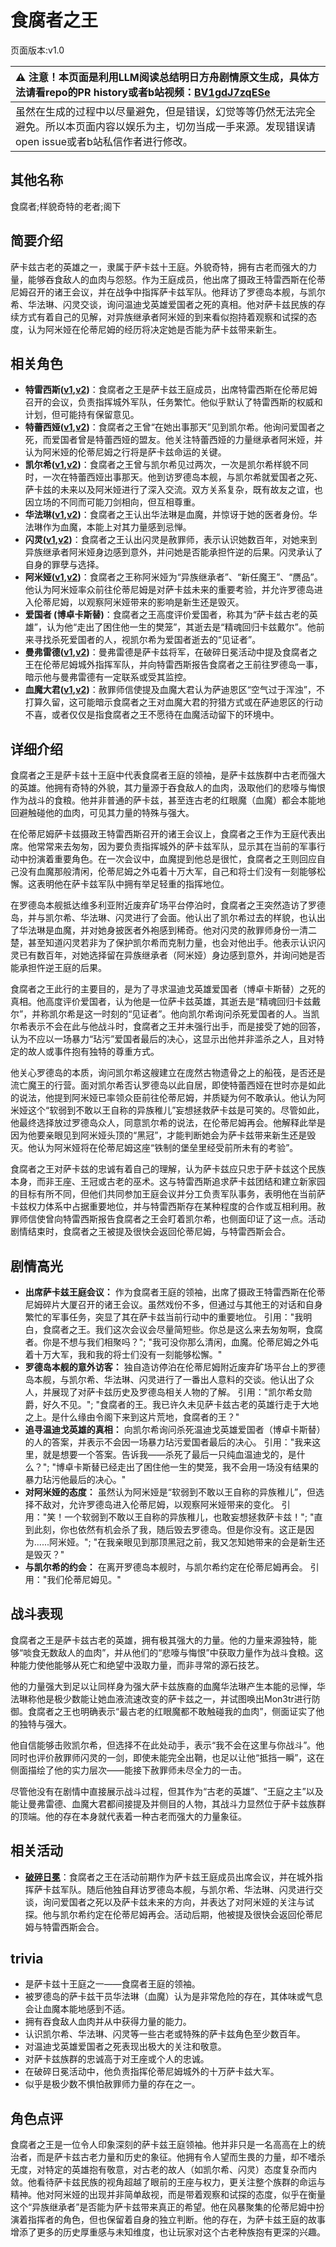 # 食腐者之王
页面版本:v1.0
 

| :warning: 注意！本页面是利用LLM阅读总结明日方舟剧情原文生成，具体方法请看repo的PR history或者b站视频：[BV1gdJ7zqESe](https://www.bilibili.com/video/BV1gdJ7zqESe/)         |
|:----------------------------|
| 虽然在生成的过程中以尽量避免，但是错误，幻觉等等仍然无法完全避免。所以本页面内容以娱乐为主，切勿当成一手来源。发现错误请open issue或者b站私信作者进行修改。|



## 其他名称
食腐者;样貌奇特的老者;阁下
## 简要介绍
萨卡兹古老的英雄之一，隶属于萨卡兹十王庭。外貌奇特，拥有古老而强大的力量，能够吞食敌人的血肉与怨怒。作为王庭成员，他出席了摄政王特雷西斯在伦蒂尼姆召开的诸王会议，并在战争中指挥萨卡兹军队。他拜访了罗德岛本舰，与凯尔希、华法琳、闪灵交谈，询问温迪戈英雄爱国者之死的真相。他对萨卡兹民族的存续方式有着自己的见解，对异族继承者阿米娅的到来看似抱持着观察和试探的态度，认为阿米娅在伦蒂尼姆的经历将决定她是否能为萨卡兹带来新生。
## 相关角色
-   **特雷西斯([v1](extended_char_te_lei_xi_si.md),[v2](../char_v3/extended_char_te_lei_xi_si.md))**：食腐者之王是萨卡兹王庭成员，出席特雷西斯在伦蒂尼姆召开的会议，负责指挥城外军队，任务繁忙。他似乎默认了特雷西斯的权威和计划，但可能持有保留意见。
-   **特蕾西娅([v1](extended_char_te_lei_xi_ya.md),[v2](../char_v3/extended_char_te_lei_xi_ya.md))**：食腐者之王曾“在她出事那天”见到凯尔希。他询问爱国者之死，而爱国者曾是特蕾西娅的盟友。他关注特蕾西娅的力量继承者阿米娅，并认为阿米娅的伦蒂尼姆之行将是萨卡兹命运的关键。
-   **凯尔希([v1](char_003_kalts.md),[v2](../char_v3/char_003_kalts.md))**：食腐者之王曾与凯尔希见过两次，一次是凯尔希样貌不同时，一次在特蕾西娅出事那天。他到访罗德岛本舰，与凯尔希就爱国者之死、萨卡兹的未来以及阿米娅进行了深入交流。双方关系复杂，既有故友之谊，也因立场的不同而可能刀剑相向，但互相尊重。
-   **华法琳([v1](char_171_bldsk.md),[v2](../char_v3/char_171_bldsk.md))**：食腐者之王认出华法琳是血魔，并惊讶于她的医者身份。华法琳作为血魔，本能上对其力量感到忌惮。
-   **闪灵([v1](char_147_shining.md),[v2](../char_v3/char_147_shining.md))**：食腐者之王认出闪灵是赦罪师，表示认识她数百年，对她来到异族继承者阿米娅身边感到意外，并问她是否能承担忤逆的后果。闪灵承认了自身的罪孽与选择。
-   **阿米娅([v1](char_002_amiya.md),[v2](../char_v3/char_002_amiya.md))**：食腐者之王称阿米娅为“异族继承者”、“新任魔王”、“赝品”。他认为阿米娅率众前往伦蒂尼姆是对萨卡兹未来的重要考验，并允许罗德岛进入伦蒂尼姆，以观察阿米娅带来的影响是新生还是毁灭。
-   **爱国者 (博卓卡斯替)**：食腐者之王高度评价爱国者，称其为“萨卡兹古老的英雄”，认为他“走出了困住他一生的樊笼”，其逝去是“精魂回归卡兹戴尔”。他前来寻找杀死爱国者的人，视凯尔希为爱国者逝去的“见证者”。
-   **曼弗雷德([v1](extended_char_man_fu_lei_de.md),[v2](../char_v3/extended_char_man_fu_lei_de.md))**：曼弗雷德是萨卡兹将军，在破碎日冕活动中提及食腐者之王在伦蒂尼姆城外指挥军队，并向特雷西斯报告食腐者之王前往罗德岛一事，暗示他与曼弗雷德有一定联系或受其监控。
-   **血魔大君([v1](extended_char_xue_mo_da_jun.md),[v2](../char_v3/extended_char_xue_mo_da_jun.md))**：赦罪师信使提及血魔大君认为萨迪恩区“空气过于浑浊”，不打算久留，这可能暗示食腐者之王对血魔大君的狩猎方式或在萨迪恩区的行动不喜，或者仅仅是指食腐者之王不愿待在血魔活动留下的环境中。
## 详细介绍
食腐者之王是萨卡兹十王庭中代表食腐者王庭的领袖，是萨卡兹族群中古老而强大的英雄。他拥有奇特的外貌，其力量源于吞食敌人的血肉，汲取他们的悲嚎与悔恨作为战斗的食粮。他并非普通的萨卡兹，甚至连古老的红眼魔（血魔）都会本能地回避触碰他的血肉，可见其力量的特殊与强大。

在伦蒂尼姆萨卡兹摄政王特雷西斯召开的诸王会议上，食腐者之王作为王庭代表出席。他常常来去匆匆，因为要负责指挥城外的萨卡兹军队，显示其在当前的军事行动中扮演着重要角色。在一次会议中，血魔提到他总是很忙，食腐者之王则回应自己没有血魔那般清闲，伦蒂尼姆之外屯着十万大军，自己和将士们没有一刻能够松懈。这表明他在萨卡兹军队中拥有举足轻重的指挥地位。

在罗德岛本舰抵达维多利亚附近废弃矿场平台停泊时，食腐者之王突然造访了罗德岛，并与凯尔希、华法琳、闪灵进行了会面。他认出了凯尔希过去的样貌，也认出了华法琳是血魔，并对她身披医者外袍感到稀奇。他对闪灵的赦罪师身份一清二楚，甚至知道闪灵若非为了保护凯尔希而克制力量，也会对他出手。他表示认识闪灵已有数百年，对她选择留在异族继承者（阿米娅）身边感到意外，并询问她是否能承担忤逆王庭的后果。

食腐者之王此行的主要目的，是为了寻求温迪戈英雄爱国者（博卓卡斯替）之死的真相。他高度评价爱国者，认为他是一位萨卡兹英雄，其逝去是“精魂回归卡兹戴尔”，并称凯尔希是这一时刻的“见证者”。他向凯尔希询问杀死爱国者的人。当凯尔希表示不会在此与他战斗时，食腐者之王并未强行出手，而是接受了她的回答，认为不应以一场暴力“玷污”爱国者最后的决心，这显示出他并非滥杀之人，且对特定的故人或事件抱有独特的尊重方式。

他关心罗德岛的本质，询问凯尔希这艘建立在庞然古物遗骨之上的船筏，是否还是流亡魔王的行营。面对凯尔希否认罗德岛以此自居，即使特蕾西娅在世时亦是如此的说法，他提到阿米娅已率领众臣前往伦蒂尼姆，并质疑为何不敢承认。他认为阿米娅这个“软弱到不敢以王自称的异族稚儿”妄想拯救萨卡兹是可笑的。尽管如此，他最终选择放过罗德岛众人，同意凯尔希的说法，在伦蒂尼姆再会。他解释此举是因为他要亲眼见到阿米娅头顶的“黑冠”，才能判断她会为萨卡兹带来新生还是毁灭。他认为阿米娅将在伦蒂尼姆这座“铁制的堡垒里经受前所未有的考验”。

食腐者之王对萨卡兹的忠诚有着自己的理解，认为萨卡兹应只忠于萨卡兹这个民族本身，而非王座、王冠或古老的巫术。这与特雷西斯追求萨卡兹团结和建立新家园的目标有所不同，但他们共同参加王庭会议并分工负责军队事务，表明他在当前萨卡兹权力体系中占据重要地位，并与特雷西斯存在某种程度的合作或互相利用。赦罪师信使曾向特雷西斯报告食腐者之王会盯着凯尔希，也侧面印证了这一点。活动剧情结束时，食腐者之王被提及很快会返回伦蒂尼姆，与特雷西斯会合。
## 剧情高光
*   **出席萨卡兹王庭会议：** 作为食腐者王庭的领袖，出席了摄政王特雷西斯在伦蒂尼姆碎片大厦召开的诸王会议。虽然戏份不多，但通过与其他王的对话和自身繁忙的军事任务，突显了其在萨卡兹当前行动中的重要地位。
    引用："我明白，食腐者之王。我们这次会议会尽量简短些。你总是这么来去匆匆啊，食腐者。你是不想与我们相聚吗？"; "我可没你那么清闲，血魔。伦蒂尼姆之外屯着十万大军，我和我的将士们没有一刻能够松懈。"
*   **罗德岛本舰的意外访客：** 独自造访停泊在伦蒂尼姆附近废弃矿场平台上的罗德岛本舰，与凯尔希、华法琳、闪灵进行了一番出人意料的交谈。他认出了众人，并展现了对萨卡兹历史及罗德岛相关人物的了解。
    引用："凯尔希女勋爵，好久不见。"; "食腐者的王。我已许久未见萨卡兹古老的英雄行走于大地之上。是什么缘由令阁下来到这片荒地，食腐者的王？"
*   **追寻温迪戈英雄的真相：** 向凯尔希询问杀死温迪戈英雄爱国者（博卓卡斯替）的人的答案，并表示不会因一场暴力玷污爱国者最后的决心。
    引用："我来这里，就是想要一个答案。告诉我——杀死了最后一只纯血温迪戈的，是什么？"; "博卓卡斯替已经走出了困住他一生的樊笼，我不会用一场没有结果的暴力玷污他最后的决心。"
*   **对阿米娅的态度：** 虽然认为阿米娅是“软弱到不敢以王自称的异族稚儿”，但选择不敌对，允许罗德岛进入伦蒂尼姆，以观察阿米娅带来的变化。
    引用："笑！一个软弱到不敢以王自称的异族稚儿，也敢妄想拯救萨卡兹！"; "直到此刻，你也依然有机会杀了我，随后毁去罗德岛。但是你没有。这正是因为......阿米娅。"; "在我亲眼见到那顶黑冠之前，我又怎知她带来的会是新生还是毁灭？"
*   **与凯尔希的约会：** 在离开罗德岛本舰时，与凯尔希约定在伦蒂尼姆再会。
    引用："我们伦蒂尼姆见。"
## 战斗表现
食腐者之王是萨卡兹古老的英雄，拥有极其强大的力量。他的力量来源独特，能够“啖食无数敌人的血肉”，并从他们的“悲嚎与悔恨”中获取力量作为战斗食粮。这种能力使他能够从死亡和绝望中汲取力量，而非寻常的源石技艺。

他的力量强大到足以让同样身为强大萨卡兹族裔的血魔华法琳产生本能的忌惮，华法琳称他是极少数能让她血液流速改变的萨卡兹之一，并试图唤出Mon3tr进行防御。食腐者之王也明确表示“最古老的红眼魔都不敢触碰我的血肉”，侧面证实了他的独特与强大。

他自信能够击败凯尔希，但选择不在此处动手，表示“我不会在这里与你战斗”。他同时也评价赦罪师闪灵的一剑，即使未能完全出鞘，也足以让他“抵挡一瞬”，这在侧面描绘了他的实力层次——能接下赦罪师未尽全力的一击。

尽管他没有在剧情中直接展示战斗过程，但其作为“古老的英雄”、“王庭之主”以及能让曼弗雷德、血魔大君都间接提及并侧目的人物，其战斗力显然位于萨卡兹族群的顶端。他的存在本身就代表着一种古老而强大的力量象征。
## 相关活动
-   **[破碎日冕](../stories/main_10.md)**：食腐者之王在活动前期作为萨卡兹王庭成员出席会议，并在城外指挥萨卡兹军队。随后他独自拜访罗德岛本舰，与凯尔希、华法琳、闪灵进行交谈，询问爱国者之死以及萨卡兹未来的方向，并表达了对阿米娅的关注与试探。他与凯尔希约定在伦蒂尼姆再会。活动后期，他被提及很快会返回伦蒂尼姆与特雷西斯会合。
## trivia
*   是萨卡兹十王庭之一——食腐者王庭的领袖。
*   被罗德岛的萨卡兹干员华法琳（血魔）认为是非常危险的存在，其体味或气息会让血魔本能地感到不适。
*   拥有吞食敌人血肉并从中获得力量的能力。
*   认识凯尔希、华法琳、闪灵等一些古老或特殊的萨卡兹角色至少数百年。
*   对温迪戈英雄爱国者之死表现出极大的关注和敬意。
*   对萨卡兹族群的忠诚高于对王座或个人的忠诚。
*   在破碎日冕活动中，他负责指挥伦蒂尼姆城外的十万萨卡兹大军。
*   似乎是极少数不惧怕赦罪师力量的存在之一。
## 角色点评
食腐者之王是一位令人印象深刻的萨卡兹王庭领袖。他并非只是一名高高在上的统治者，而是萨卡兹古老力量和历史的象征。他拥有令人望而生畏的力量，却不嗜杀无度，对特定的英雄抱有敬意，对古老的故人（如凯尔希、闪灵）态度复杂而内敛。他看待萨卡兹民族的视角超越了眼前的王座与权力，更关注整个族群的命运与精神。他对阿米娅的出现并非简单敌视，而是带着观察和试探的态度，似乎在衡量这个“异族继承者”是否能为萨卡兹带来真正的希望。他在风暴聚集的伦蒂尼姆中扮演着指挥者的角色，但也保留着自身的独立判断。他的存在，为萨卡兹王庭的故事增添了更多的历史厚重感与未知维度，也让玩家对这个古老种族抱有更深的兴趣。